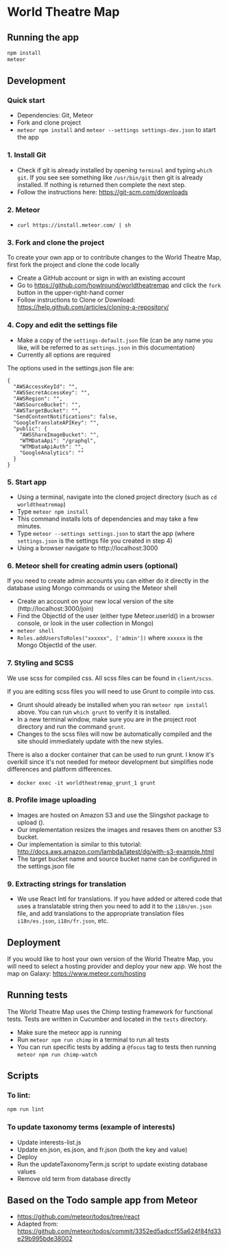 # World Theatre Map

## Running the app

```bash
npm install
meteor
```

## Development

### Quick start

- Dependencies: Git, Meteor
- Fork and clone project
- `meteor npm install` and `meteor --settings settings-dev.json` to start the app

### 1. Install Git

- Check if git is already installed by opening `terminal` and typing `which git`. If you see see something like `/usr/bin/git` then git is already installed. If nothing is returned then complete the next step.
- Follow the instructions here: https://git-scm.com/downloads

### 2. Meteor

- `curl https://install.meteor.com/ | sh`

### 3. Fork and clone the project

To create your own app or to contribute changes to the World Theatre Map, first fork the project and clone the code locally

- Create a GitHub account or sign in with an existing account
- Go to https://github.com/howlround/worldtheatremap and click the `fork` button in the upper-right-hand corner
- Follow instructions to Clone or Download: https://help.github.com/articles/cloning-a-repository/

### 4. Copy and edit the settings file

- Make a copy of the `settings-default.json` file (can be any name you like, will be referred to as `settings.json` in this documentation)
- Currently all options are required

The options used in the settings.json file are:

````
{
  "AWSAccessKeyId": "",
  "AWSSecretAccessKey": "",
  "AWSRegion": "",
  "AWSSourceBucket": "",
  "AWSTargetBucket": "",
  "SendContentNotifications": false,
  "GoogleTranslateAPIKey": "",
  "public": {
    "AWSShareImageBucket": "",
    "WTMDataApi": "/graphql",
    "WTMDataApiAuth": "",
    "GoogleAnalytics": ""
  }
}
````

### 5. Start app

- Using a terminal, navigate into the cloned project directory (such as `cd worldtheatremap`)
- Type `meteor npm install`
- This command installs lots of dependencies and may take a few minutes.
- Type `meteor --settings settings.json` to start the app (where `settings.json` is the settings file you created in step 4)
- Using a browser navigate to http://localhost:3000

### 6. Meteor shell for creating admin users (optional)

If you need to create admin accounts you can either do it directly in the database using Mongo commands or using the Meteor shell

- Create an account on your new local version of the site (http://localhost:3000/join)
- Find the ObjectId of the user (either type Meteor.userId() in a browser console, or look in the user collection in Mongo)
- `meteor shell`
- `Roles.addUsersToRoles("xxxxxx", ['admin'])` where `xxxxxx` is the Mongo ObjectId of the user.

### 7. Styling and SCSS

We use scss for compiled css. All scss files can be found in `client/scss`.

If you are editing scss files you will need to use Grunt to compile into css.

- Grunt should already be installed when you ran `meteor npm install` above. You can run `which grunt` to verify it is installed.
- In a new terminal window, make sure you are in the project root directory and run the command `grunt`.
- Changes to the scss files will now be automatically compiled and the site should immediately update with the new styles.

There is also a docker container that can be used to run grunt. I know it's overkill since it's not needed for meteor development but simplifies node differences and platform differences.
- `docker exec -it worldtheatremap_grunt_1 grunt`

### 8. Profile image uploading

- Images are hosted on Amazon S3 and use the Slingshot package to upload ().
- Our implementation resizes the images and resaves them on another S3 bucket.
- Our implementation is similar to this tutorial: http://docs.aws.amazon.com/lambda/latest/dg/with-s3-example.html
- The target bucket name and source bucket name can be configured in the settings.json file

### 9. Extracting strings for translation

- We use React Intl for translations. If you have added or altered code that uses a translatable string then you need to add it to the `i18n/en.json` file, and add translations to the appropriate translation files `i18n/es.json`, `i18n/fr.json`, etc.

## Deployment

If you would like to host your own version of the World Theatre Map, you will need to select a hosting provider and deploy your new app. We host the map on Galaxy: https://www.meteor.com/hosting

## Running tests

The World Theatre Map uses the Chimp testing framework for functional tests. Tests are written in Cucumber and located in the `tests` directory.

- Make sure the meteor app is running
- Run `meteor npm run chimp` in a terminal to run all tests
- You can run specific tests by adding a `@focus` tag to tests then running `meteor npm run chimp-watch`

## Scripts

### To lint:

```bash
npm run lint
```

### To update taxonomy terms (example of interests)

- Update interests-list.js
- Update en.json, es.json, and fr.json (both the key and value)
- Deploy
- Run the updateTaxonomyTerm.js script to update existing database values
- Remove old term from database directly

## Based on the Todo sample app from Meteor

- https://github.com/meteor/todos/tree/react
- Adapted from: https://github.com/meteor/todos/commit/3352ed5adccf55a624f84fd33e29b995bde38002
